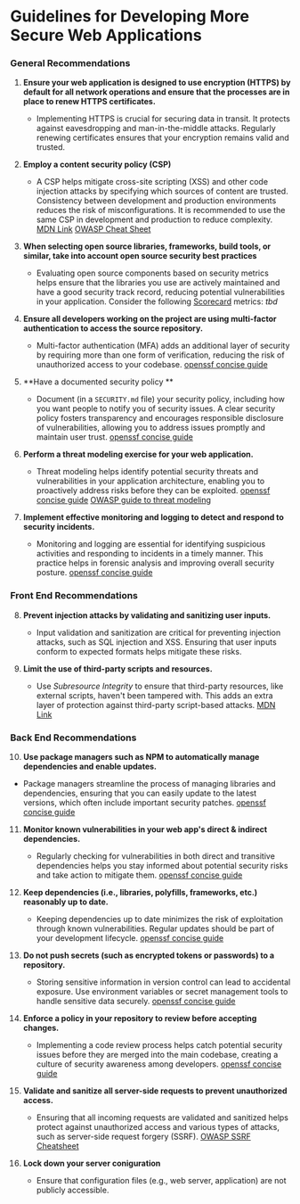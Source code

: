 # Guidelines for Developing More Secure Web Applications

### General Recommendations

1. **Ensure your web application is designed to use encryption (HTTPS) by default for all network operations and ensure that the processes are in place to renew HTTPS certificates.**
   - Implementing HTTPS is crucial for securing data in transit. It protects against eavesdropping and man-in-the-middle attacks. Regularly renewing certificates ensures that your encryption remains valid and trusted.

2. **Employ a content security policy (CSP)**
   - A CSP helps mitigate cross-site scripting (XSS) and other code injection attacks by specifying which sources of content are trusted. Consistency between development and production environments reduces the risk of misconfigurations. It is recommended to use the same CSP in development and production to reduce complexity. [MDN Link](https://developer.mozilla.org/en-US/docs/Web/HTTP/CSP) [OWASP Cheat Sheet](https://cheatsheetseries.owasp.org/cheatsheets/Content_Security_Policy_Cheat_Sheet.html)

3. **When selecting open source libraries, frameworks, build tools, or similar, take into account open source security best practices**
   - Evaluating open source components based on security metrics helps ensure that the libraries you use are actively maintained and have a good security track record, reducing potential vulnerabilities in your application. Consider the following [Scorecard](https://securityscorecards.dev) metrics: *tbd*

4. **Ensure all developers working on the project are using multi-factor authentication to access the source repository.**
   - Multi-factor authentication (MFA) adds an additional layer of security by requiring more than one form of verification, reducing the risk of unauthorized access to your codebase. [openssf concise guide](https://best.openssf.org/Concise-Guide-for-Developing-More-Secure-Software)

5. **Have a documented security policy **
   - Document (in a `SECURITY.md` file) your security policy, including how you want people to notify you of security issues. A clear security policy fosters transparency and encourages responsible disclosure of vulnerabilities, allowing you to address issues promptly and maintain user trust. [openssf concise guide](https://best.openssf.org/Concise-Guide-for-Developing-More-Secure-Software)

6. **Perform a threat modeling exercise for your web application.**
   - Threat modeling helps identify potential security threats and vulnerabilities in your application architecture, enabling you to proactively address risks before they can be exploited. [openssf concise guide](https://best.openssf.org/Concise-Guide-for-Developing-More-Secure-Software) [OWASP guide to threat modeling](https://owasp.org/www-community/Threat_Modeling)

7. **Implement effective monitoring and logging to detect and respond to security incidents.**
   - Monitoring and logging are essential for identifying suspicious activities and responding to incidents in a timely manner. This practice helps in forensic analysis and improving overall security posture. [openssf concise guide](https://best.openssf.org/Concise-Guide-for-Developing-More-Secure-Software)

### Front End Recommendations

8. **Prevent injection attacks by validating and sanitizing user inputs.**
   - Input validation and sanitization are critical for preventing injection attacks, such as SQL injection and XSS. Ensuring that user inputs conform to expected formats helps mitigate these risks.

9. **Limit the use of third-party scripts and resources.**
   - Use *Subresource Integrity* to ensure that third-party resources, like external scripts, haven't been tampered with. This adds an extra layer of protection against third-party script-based attacks. [MDN Link](https://developer.mozilla.org/en-US/docs/Web/Security/Subresource_Integrity)

### Back End Recommendations

10. **Use package managers such as NPM to automatically manage dependencies and enable updates.**
   - Package managers streamline the process of managing libraries and dependencies, ensuring that you can easily update to the latest versions, which often include important security patches. [openssf concise guide](https://best.openssf.org/Concise-Guide-for-Developing-More-Secure-Software)

11. **Monitor known vulnerabilities in your web app's direct & indirect dependencies.**
    - Regularly checking for vulnerabilities in both direct and transitive dependencies helps you stay informed about potential security risks and take action to mitigate them. [openssf concise guide](https://best.openssf.org/Concise-Guide-for-Developing-More-Secure-Software)

12. **Keep dependencies (i.e., libraries, polyfills, frameworks, etc.) reasonably up to date.**
    - Keeping dependencies up to date minimizes the risk of exploitation through known vulnerabilities. Regular updates should be part of your development lifecycle. [openssf concise guide](https://best.openssf.org/Concise-Guide-for-Developing-More-Secure-Software)

13. **Do not push secrets (such as encrypted tokens or passwords) to a repository.**
    - Storing sensitive information in version control can lead to accidental exposure. Use environment variables or secret management tools to handle sensitive data securely. [openssf concise guide](https://best.openssf.org/Concise-Guide-for-Developing-More-Secure-Software)

14. **Enforce a policy in your repository to review before accepting changes.**
    - Implementing a code review process helps catch potential security issues before they are merged into the main codebase, creating a culture of security awareness among developers. [openssf concise guide](https://best.openssf.org/Concise-Guide-for-Developing-More-Secure-Software)

15. **Validate and sanitize all server-side requests to prevent unauthorized access.**
    - Ensuring that all incoming requests are validated and sanitized helps protect against unauthorized access and various types of attacks, such as server-side request forgery (SSRF). [OWASP SSRF Cheatsheet](https://cheatsheetseries.owasp.org/cheatsheets/Server_Side_Request_Forgery_Prevention_Cheat_Sheet.html)

16. **Lock down your server coniguration**
    - Ensure that configuration files (e.g., web server, application) are not publicly accessible.

  



